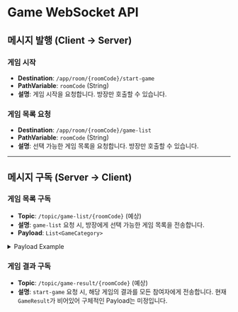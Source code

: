 # Game WebSocket API

## 메시지 발행 (Client → Server)

### 게임 시작

-   **Destination**: `/app/room/{roomCode}/start-game`
-   **PathVariable**: `roomCode` (String)
-   **설명**: 게임 시작을 요청합니다. 방장만 호출할 수 있습니다.

### 게임 목록 요청

-   **Destination**: `/app/room/{roomCode}/game-list`
-   **PathVariable**: `roomCode` (String)
-   **설명**: 선택 가능한 게임 목록을 요청합니다. 방장만 호출할 수 있습니다.

---

## 메시지 구독 (Server → Client)

### 게임 목록 구독

-   **Topic**: `/topic/game-list/{roomCode}` (예상)
-   **설명**: `game-list` 요청 시, 방장에게 선택 가능한 게임 목록을 전송합니다.
-   **Payload**: `List<GameCategory>`

<details>
<summary>Payload Example</summary>

```json
{
  "status": "SUCCESS",
  "data": [
    "MANITTO",
    "RANDOM_ROULETTE",
    "TOPIC_RECOMMEND"
  ],
  "message": "게임 리스트를 정상적으로 전송했습니다."
}
```

</details>

### 게임 결과 구독

-   **Topic**: `/topic/game-result/{roomCode}` (예상)
-   **설명**: `start-game` 요청 시, 해당 게임의 결과를 모든 참여자에게 전송합니다. 현재 `GameResult`가 비어있어 구체적인 Payload는 미정입니다.